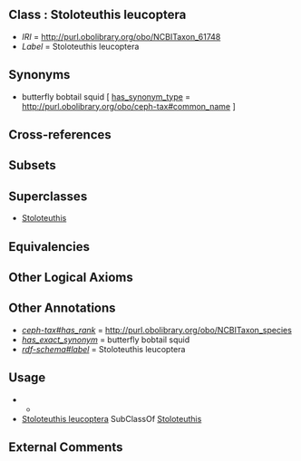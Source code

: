 
## Class : Stoloteuthis leucoptera

 * *IRI* = http://purl.obolibrary.org/obo/NCBITaxon_61748
 * *Label* = Stoloteuthis leucoptera

## Synonyms

 * butterfly bobtail squid [ [has_synonym_type](../../pe/oboInOwl#hasSynonymType.md) = http://purl.obolibrary.org/obo/ceph-tax#common_name ]

## Cross-references


## Subsets


## Superclasses

 * [Stoloteuthis](../../NCBITaxon/47/NCBITaxon_61747.md)

## Equivalencies


## Other Logical Axioms


## Other Annotations

 * *[ceph-tax#has_rank](../../ceph-tax#has/nk/ceph-tax#has_rank.md)* = http://purl.obolibrary.org/obo/NCBITaxon_species
 * *[has_exact_synonym](../../ym/oboInOwl#hasExactSynonym.md)* = butterfly bobtail squid
 * *[rdf-schema#label](../../el/rdf-schema#label.md)* = Stoloteuthis leucoptera

## Usage

 * -
 * [Stoloteuthis leucoptera](../../NCBITaxon/48/NCBITaxon_61748.md) SubClassOf [Stoloteuthis](../../NCBITaxon/47/NCBITaxon_61747.md)

## External Comments


